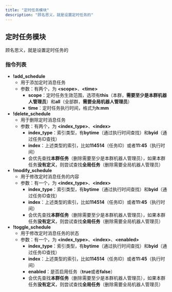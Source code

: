```yaml
---
title: "定时任务模块"
description: "顾名思义，就是设置定时任务的"
---
```


## 定时任务模块

顾名思义，就是设置定时任务的

### 指令列表

- **!add_schedule**
    - 用于添加定时消息任务
    - 参数：有两个，为 **\<scope\>**、**\<time\>**
        - **scope**：定时任务生效范围，选项有**this**（本群，**需要至少是本群机器人管理员**）和**all**（全部群，**需要全局机器人管理员**）
        - **time**：定时任务执行时间，格式为**h:mm**
- **!delete_schedule**
    - 用于删除定时消息任务
    - 参数：有两个，为 **\<index_type\>**、**\<index\>**
        - **index_type**：索引类型，有**bytime**（通过执行时间查找）和**byid**（通过任务ID查找）
        - **index**：上述类型的索引，比如**114514**（任务ID）或者**11:45**（执行时间）
        - 会优先查找**本群任务**（删除需要至少是本群机器人管理员），如果本群任务**没有定义**，则尝试查找**全局任务**（删除需要全局机器人管理员）
- **!modify_schedule**
    - 用于修改定时消息任务的内容
    - 参数：有一个，为 **\<index_type\>**、**\<index\>**
        - **index_type**：索引类型，有**bytime**（通过执行时间查找）和**byid**（通过任务ID查找）
        - **index**：上述类型的索引，比如**114514**（任务ID）或者**11:45**（执行时间）
        - 会优先查找**本群任务**（删除需要至少是本群机器人管理员），如果本群任务**没有定义**，则尝试查找**全局任务**（删除需要全局机器人管理员）
- **!toggle_schedule**
    - 用于修改定时消息任务的状态
    - 参数：有一个，为 **\<index_type\>**、**\<index\>**、**\<enabled\>**
        - **index_type**：索引类型，有**bytime**（通过执行时间查找）和**byid**（通过任务ID查找）
        - **index**：上述类型的索引，比如**114514**（任务ID）或者**11:45**（执行时间）
        - **enabled**：是否启用任务（**true**或者**false**）
        - 会优先查找**本群任务**（删除需要至少是本群机器人管理员），如果本群任务**没有定义**，则尝试查找**全局任务**（删除需要全局机器人管理员）
